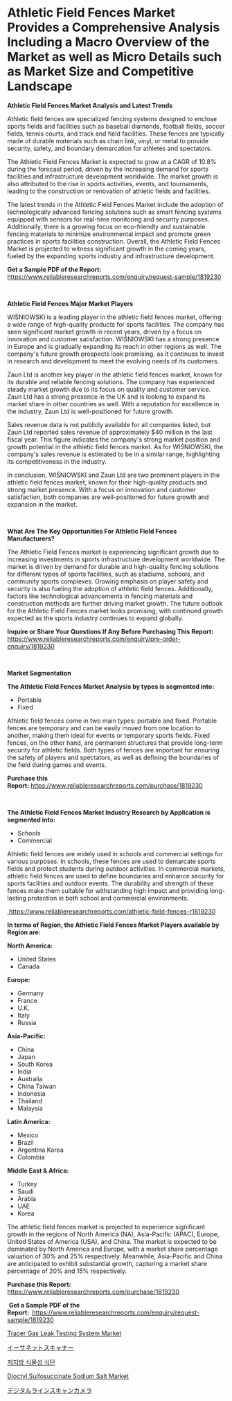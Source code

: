 <p><h1>Athletic Field Fences Market Provides a Comprehensive Analysis Including a Macro Overview of the Market as well as Micro Details such as Market Size and Competitive Landscape</h1></p><p><strong>Athletic Field Fences Market Analysis and Latest Trends</strong></p>
<p><p>Athletic field fences are specialized fencing systems designed to enclose sports fields and facilities such as baseball diamonds, football fields, soccer fields, tennis courts, and track and field facilities. These fences are typically made of durable materials such as chain link, vinyl, or metal to provide security, safety, and boundary demarcation for athletes and spectators.</p><p>The Athletic Field Fences Market is expected to grow at a CAGR of 10.8% during the forecast period, driven by the increasing demand for sports facilities and infrastructure development worldwide. The market growth is also attributed to the rise in sports activities, events, and tournaments, leading to the construction or renovation of athletic fields and facilities.</p><p>The latest trends in the Athletic Field Fences Market include the adoption of technologically advanced fencing solutions such as smart fencing systems equipped with sensors for real-time monitoring and security purposes. Additionally, there is a growing focus on eco-friendly and sustainable fencing materials to minimize environmental impact and promote green practices in sports facilities construction. Overall, the Athletic Field Fences Market is projected to witness significant growth in the coming years, fueled by the expanding sports industry and infrastructure development.</p></p>
<p><strong>Get a Sample PDF of the Report:&nbsp;</strong> <a href="https://www.reliableresearchreports.com/enquiry/request-sample/1819230">https://www.reliableresearchreports.com/enquiry/request-sample/1819230</a></p>
<p>&nbsp;</p>
<p><strong>Athletic Field Fences Major Market Players</strong></p>
<p><p>WIŚNIOWSKI is a leading player in the athletic field fences market, offering a wide range of high-quality products for sports facilities. The company has seen significant market growth in recent years, driven by a focus on innovation and customer satisfaction. WIŚNIOWSKI has a strong presence in Europe and is gradually expanding its reach in other regions as well. The company's future growth prospects look promising, as it continues to invest in research and development to meet the evolving needs of its customers.</p><p>Zaun Ltd is another key player in the athletic field fences market, known for its durable and reliable fencing solutions. The company has experienced steady market growth due to its focus on quality and customer service. Zaun Ltd has a strong presence in the UK and is looking to expand its market share in other countries as well. With a reputation for excellence in the industry, Zaun Ltd is well-positioned for future growth.</p><p>Sales revenue data is not publicly available for all companies listed, but Zaun Ltd reported sales revenue of approximately $40 million in the last fiscal year. This figure indicates the company's strong market position and growth potential in the athletic field fences market. As for WIŚNIOWSKI, the company's sales revenue is estimated to be in a similar range, highlighting its competitiveness in the industry.</p><p>In conclusion, WIŚNIOWSKI and Zaun Ltd are two prominent players in the athletic field fences market, known for their high-quality products and strong market presence. With a focus on innovation and customer satisfaction, both companies are well-positioned for future growth and expansion in the market.</p></p>
<p>&nbsp;</p>
<p><strong>What Are The Key Opportunities For Athletic Field Fences Manufacturers?</strong></p>
<p><p>The Athletic Field Fences market is experiencing significant growth due to increasing investments in sports infrastructure development worldwide. The market is driven by demand for durable and high-quality fencing solutions for different types of sports facilities, such as stadiums, schools, and community sports complexes. Growing emphasis on player safety and security is also fueling the adoption of athletic field fences. Additionally, factors like technological advancements in fencing materials and construction methods are further driving market growth. The future outlook for the Athletic Field Fences market looks promising, with continued growth expected as the sports industry continues to expand globally.</p></p>
<p><strong>Inquire or Share Your Questions If Any Before Purchasing This Report:</strong> <a href="https://www.reliableresearchreports.com/enquiry/pre-order-enquiry/1819230">https://www.reliableresearchreports.com/enquiry/pre-order-enquiry/1819230</a></p>
<p>&nbsp;</p>
<p><strong>Market Segmentation</strong></p>
<p><strong>The Athletic Field Fences Market Analysis by types is segmented into:</strong></p>
<p><ul><li>Portable</li><li>Fixed</li></ul></p>
<p><p>Athletic field fences come in two main types: portable and fixed. Portable fences are temporary and can be easily moved from one location to another, making them ideal for events or temporary sports fields. Fixed fences, on the other hand, are permanent structures that provide long-term security for athletic fields. Both types of fences are important for ensuring the safety of players and spectators, as well as defining the boundaries of the field during games and events.</p></p>
<p><strong>Purchase this Report:&nbsp;</strong><a href="https://www.reliableresearchreports.com/purchase/1819230">https://www.reliableresearchreports.com/purchase/1819230</a></p>
<p>&nbsp;</p>
<p><strong>The Athletic Field Fences Market Industry Research by Application is segmented into:</strong></p>
<p><ul><li>Schools</li><li>Commercial</li></ul></p>
<p><p>Athletic field fences are widely used in schools and commercial settings for various purposes. In schools, these fences are used to demarcate sports fields and protect students during outdoor activities. In commercial markets, athletic field fences are used to define boundaries and enhance security for sports facilities and outdoor events. The durability and strength of these fences make them suitable for withstanding high impact and providing long-lasting protection in both school and commercial environments.</p></p>
<p><a href="https://www.reliableresearchreports.com/athletic-field-fences-r1819230">&nbsp;https://www.reliableresearchreports.com/athletic-field-fences-r1819230</a></p>
<p><strong>In terms of Region, the Athletic Field Fences Market Players available by Region are:</strong></p>
<p>
    <p> <strong> North America: </strong>
        <ul>
            <li>United States</li>
            <li>Canada</li>
        </ul>
        </p> 
    <p> <strong> Europe: </strong>
        <ul>
            <li>Germany</li>
            <li>France</li>
            <li>U.K.</li>
            <li>Italy</li>
            <li>Russia</li>
        </ul>
        </p> 
    <p> <strong> Asia-Pacific: </strong>
        <ul>
            <li>China</li>
            <li>Japan</li>
            <li>South Korea</li>
            <li>India</li>
            <li>Australia</li>
            <li>China Taiwan</li>
            <li>Indonesia</li>
            <li>Thailand</li>
            <li>Malaysia</li>
        </ul>
        </p> 
    <p> <strong> Latin America: </strong>
        <ul>
            <li>Mexico</li>
            <li>Brazil</li>
            <li>Argentina Korea</li>
            <li>Colombia</li>
        </ul>
        </p> 
    <p> <strong> Middle East & Africa: </strong>
        <ul>
            <li>Turkey</li>
            <li>Saudi</li>
            <li>Arabia</li>
            <li>UAE</li>
            <li>Korea</li>
        </ul>
    </p>
    </p>
<p><p>The athletic field fences market is projected to experience significant growth in the regions of North America (NA), Asia-Pacific (APAC), Europe, United States of America (USA), and China. The market is expected to be dominated by North America and Europe, with a market share percentage valuation of 30% and 25% respectively. Meanwhile, Asia-Pacific and China are anticipated to exhibit substantial growth, capturing a market share percentage of 20% and 15% respectively.</p></p>
<p><strong>Purchase this Report: </strong><a href="https://www.reliableresearchreports.com/purchase/1819230">https://www.reliableresearchreports.com/purchase/1819230</a></p>
<p>&nbsp;<strong>Get a Sample PDF of the Report:&nbsp;&nbsp;</strong><a href="https://www.reliableresearchreports.com/enquiry/request-sample/1819230">https://www.reliableresearchreports.com/enquiry/request-sample/1819230</a></p>
<p><strong></strong></p>
<p><p><a href="https://github.com/indrystar/Market-Research-Report-List-3/blob/main/tracer-gas-leak-testing-system-market.md">Tracer Gas Leak Testing System Market</a></p><p><a href="https://github.com/ksxzwxabcuynh011/Market-Research-Report-List-1/blob/main/828816940845.md">イーサネットスキャナー</a></p><p><a href="https://github.com/PercyHagernes9778/Market-Research-Report-List-1/blob/main/829519738200.md">저지방 식물성 식단</a></p><p><a href="https://issuu.com/reportprime-2/docs/dioctyl-sulfosuccinate-sodium-salt-market-size-203">Dioctyl Sulfosuccinate Sodium Salt Market</a></p><p><a href="https://github.com/mm14022023/Market-Research-Report-List-1/blob/main/989242140844.md">デジタルラインスキャンカメラ</a></p></p>
